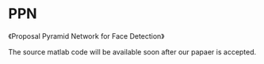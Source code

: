 # PPN
《Proposal Pyramid Network for Face Detection》

The source matlab code will be available soon after our papaer is accepted.
